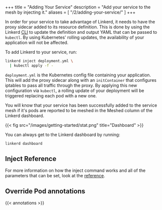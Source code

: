 +++
title = "Adding Your Service"
description = "Add your service to the mesh by injecting it."
aliases = [
  "/2/adding-your-service/"
]
+++

In order for your service to take advantage of Linkerd, it needs to have the
proxy sidecar added to its resource definition. This is done by using the
Linkerd [CLI](/2/reference/architecture/#cli) to update the definition
and output YAML that can be passed to `kubectl`. By using Kubernetes' rolling
updates, the availability of your application will not be affected.

To add Linkerd to your service, run:

```bash
linkerd inject deployment.yml \
  | kubectl apply -f -
```

`deployment.yml` is the Kubernetes config file containing your
application. This will add the proxy sidecar along with an `initContainer` that
configures iptables to pass all traffic through the proxy. By applying this new
configuration via `kubectl`, a rolling update of your deployment will be
triggered replacing each pod with a new one.

You will know that your service has been successfully added to the service mesh
if it's pods are reported to be meshed in the Meshed column of the Linkerd
dashboard.

{{< fig src="/images/getting-started/stat.png" title="Dashboard" >}}

You can always get to the Linkerd dashboard by running:

```bash
linkerd dashboard
```

## Inject Reference

For more information on how the inject command works and all of the parameters
that can be set, look at the [reference](/2/reference/cli/inject/).

## Override Pod annotations

{{< annotations >}}